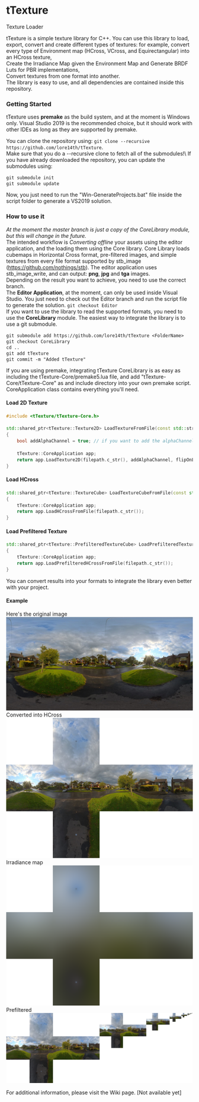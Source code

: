 # tTexture
Texture Loader

tTexture is a simple texture library for C++. You can use this library to load, export, convert and create different  types of textures:
for example, convert every type of Environment map (HCross, VCross, and Equirectangular) into an HCross texture,\
Create the Irradiance Map given the Environment Map and Generate BRDF Luts for PBR implementations,\
Convert textures from one format into another.\
The library is easy to use, and all dependencies are contained  inside this repository.

### Getting Started
tTexture uses __premake__ as the build system, and at the moment is Windows only. Visual Studio 2019 is the recommended  choice, but it should work with other IDEs as long as they are supported by premake. 

You can clone the repository using:
```git clone --recursive https://github.com/lore14th/tTexture```.\
Make sure that you do a --recursive clone to fetch all of the submodules!\\
If you have already downloaded the repository, you can update the submodules using:
```
git submodule init
git submodule update
```
Now, you just need to run the "Win-GenerateProjects.bat" file inside the script folder to generate a VS2019 solution. 

### How to use it
_At the moment the master branch is just a copy of the CoreLibrary module, but this will change in the future._\
The intended workflow is _Converting offline_ your assets using the editor application, and the loading them using the Core library.
Core Library loads cubemaps in Horizontal Cross format, pre-filtered images, and simple textures from every file format supported by stb_image (https://github.com/nothings/stb).
The editor application uses stb_image_write, and can output: __png__, __jpg__ and __tga__ images.\
Depending on the result you want to achieve, you need to use the correct branch.\
The __Editor Application__, at the moment, can only be used inside Visual Studio. You just need to check out the Editor branch and run the script file to generate the solution.
```git checkout Editor```\
If you want to use the library to read the supported formats, you need to use the __CoreLibrary__ module. 
The easiest way to integrate the library is to use a git submodule. 
```
git submodule add https://github.com/lore14th/tTexture <FolderName>
git checkout CoreLibrary
cd ..
git add tTexture
git commit -m "Added tTexture"
```
If you are using premake, integrating  tTexture CoreLibrary is as easy as including the tTexture-Core/premake5.lua file, and add "tTexture-Core/tTexture-Core" as and include directory into your own premake script.
CoreApplication class contains everything you'll need. 
#### Load 2D Texture
```cpp
#include <tTexture/tTexture-Core.h>

std::shared_ptr<tTexture::Texture2D> LoadTextureFromFile(const std::string& filepath, bool flipOnLoad)
{
	bool addAlphaChannel = true; // if you want to add the alphaChannel to an RGB texture

	tTexture::CoreApplication app;
	return app.LoadTexture2D(filepath.c_str(), addAlphaChannel, flipOnLoad);
}
```
#### Load HCross
```cpp
std::shared_ptr<tTexture::TextureCube> LoadTextureCubeFromFile(const std::string& filepath)	
{
	tTexture::CoreApplication app;
	return app.LoadHCrossFromFile(filepath.c_str());
}
```
#### Load Prefiltered Texture
```cpp
std::shared_ptr<tTexture::PrefilteredTextureCube> LoadPrefilteredTextureCubeFromFile(const std::string& filepath)
{
	tTexture::CoreApplication app;
	return app.LoadPrefilteredHCrossFromFile(filepath.c_str());
}	
```
You can convert results into your formats to integrate the library even better with your project. 

#### Example
Here's the original image
![alt text](https://github.com/lore14th/tTexture/blob/master/docs/images/OriginalEquirectangular.jpg)
\
Converted into HCross
![alt text](https://github.com/lore14th/tTexture/blob/master/docs/images/HCross.png)
\
Irradiance map
![alt text](https://github.com/lore14th/tTexture/blob/master/docs/images/Irradiance.png)
\
Prefiltered
![alt text](https://github.com/lore14th/tTexture/blob/master/docs/images/Converted.png)

For additional information, please visit the Wiki page. [Not available yet]
